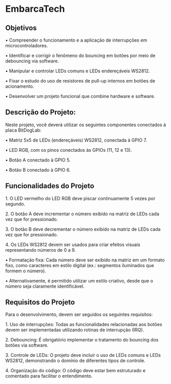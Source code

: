 # EmbarcaTech
<h2>Objetivos</h2>
<p>• Compreender o funcionamento e a aplicação de interrupções em microcontroladores.</p>
<p>• Identificar e corrigir o fenômeno do bouncing em botões por meio de debouncing via software.</p>
<p>• Manipular e controlar LEDs comuns e LEDs endereçáveis WS2812.</p>
<p>• Fixar o estudo do uso de resistores de pull-up internos em botões de acionamento.</p>
<p>• Desenvolver um projeto funcional que combine hardware e software.</p>


<h2>Descrição do Projeto:</h2>
Neste projeto, você deverá utilizar os seguintes componentes conectados à placa BitDogLab:
<p>• Matriz 5x5 de LEDs (endereçáveis) WS2812, conectada à GPIO 7.</p>
<p>• LED RGB, com os pinos conectados às GPIOs (11, 12 e 13).</p>
<p>• Botão A conectado à GPIO 5.</p>
<p>• Botão B conectado à GPIO 6.</p>


<h2>Funcionalidades do Projeto</h2>
<p>1. O LED vermelho do LED RGB deve piscar continuamente 5 vezes por segundo.</p>
<p>2. O botão A deve incrementar o número exibido na matriz de LEDs cada vez que for pressionado.</p>
<p>3. O botão B deve decrementar o número exibido na matriz de LEDs cada vez que for pressionado.</p>
<p>4. Os LEDs WS2812 devem ser usados para criar efeitos visuais representando números de 0 a 9.</p>
<p>• Formatação fixa: Cada número deve ser exibido na matriz em um formato fixo, como
caracteres em estilo digital (ex.: segmentos iluminados que formem o número).</p>
<p>• Alternativamente, é permitido utilizar um estilo criativo, desde que o número seja claramente
identificável.</p>


<h2>Requisitos do Projeto</h2>
Para o desenvolvimento, devem ser seguidos os seguintes requisitos:
<p>1. Uso de interrupções: Todas as funcionalidades relacionadas aos botões devem ser implementadas
utilizando rotinas de interrupção (IRQ).</p>
<p>2. Debouncing: É obrigatório implementar o tratamento do bouncing dos botões via software.</p>
<p>3. Controle de LEDs: O projeto deve incluir o uso de LEDs comuns e LEDs WS2812, demonstrando o
domínio de diferentes tipos de controle.</p>
<p>4. Organização do código: O código deve estar bem estruturado e comentado para facilitar o
entendimento.</p>